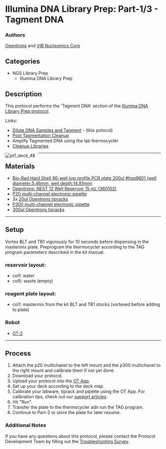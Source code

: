 # Illumina DNA Library Prep: Part-1/3 - Tagment DNA

### Authors
[Opentrons](https://opentrons.com/) and [VIB Nucleomics Core](https://www.nucleomics.be)

## Categories
* NGS Library Prep
	* Illumina DNA Library Prep

## Description
This protocol performs the 'Tagment DNA' section of the [Illumina DNA Library Prep protocol](https://www.illumina.com/products/by-type/sequencing-kits/library-prep-kits/nextera-dna-flex.html).

Links:
* [Dilute DNA Samples and Tagment](../NC_Illumina_DNA_pt1) - (this potocol)
* [Post Tagmentation Cleanup](../NC_Illumina_DNA_pt2)
* Amplify Tagmented DNA using the lab thermocycler
* [Cleanup Libraries](../NC_Illumina_DNA_pt3)

<img src="./Deck%2520layout%2520pt1_48s.png"
     alt="pt1_deck_48"
     style="float: left; margin-right: 10px;" />

---
## Materials

* [Bio-Rad Hard Shell 96-well low profile PCR plate 200ul #hsp9601 (well diameter:5.46mm, well depth:14.81mm)](bio-rad.com/en-us/sku/hsp9601-hard-shell-96-well-pcr-plates-low-profile-thin-wall-skirted-white-clear?ID=hsp9601)
* [Opentrons: NEST 12 Well Reservoir 15 mL (360102)](https://www.cell-nest.com/page94?_l=en&product_id=102)
* [P20 multi-channel electronic pipette](https://shop.opentrons.com/collections/ot-2-pipettes)
* 3x [20ul Opentrons tipracks](https://shop.opentrons.com/collections/opentrons-tips/products/opentrons-10ul-tips)
* [P300 multi-channel electronic pipette](https://shop.opentrons.com/collections/ot-2-pipettes)
* [300ul Opentrons tipracks](https://shop.opentrons.com/collections/opentrons-tips/products/opentrons-300ul-tips)

---
## Setup

Vortex BLT and TB1 vigorously for 10 seconds before dispensing in the mastermix plate. Preprogram the thermocycler according to the TAG program parameters described in the kit manual.

### reservoir layout:
* col1: water
* col5: waste (empty)

### reagent plate layout:
* col1: mastermix from the kit BLT and TB1 stocks (vortexed before adding to plate)

### Robot
* [OT-2](https://opentrons.com/ot-2)

---
## Process
1. Attach the p20 multichanel to the left mount and the p300 multichanel to the right mount and calibrate them if not yet done.
2. Download your protocol.
3. Upload your protocol into the [OT App](https://opentrons.com/ot-app).
4. Set up your deck according to the deck map.
5. Calibrate your labware, tiprack and pipette using the OT App. For calibration tips, check out our [support articles](https://support.opentrons.com/en/collections/1559720-guide-for-getting-started-with-the-ot-2).
6. Hit "Run".
7. Transfer the plate to the thermocycler adn run the TAG program.
8. Continue to Part-2 or store the plate for later resume.

### Additional Notes
If you have any questions about this protocol, please contact the Protocol Development Team by filling out the [Troubleshooting Survey](https://protocol-troubleshooting.paperform.co/).
